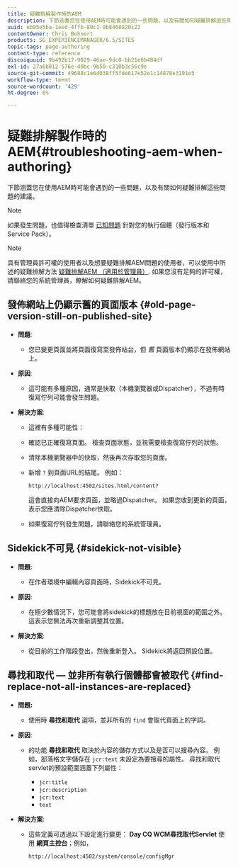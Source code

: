 ```yaml
---
title: 疑難排解製作時的AEM
description: 下節涵蓋您在使用AEM時可能會遇到的一些問題，以及有關如何疑難排解這些問題的建議。
uuid: eb95e5ba-1eed-4ffb-80c1-9b8468820c22
contentOwner: Chris Bohnert
products: SG_EXPERIENCEMANAGER/6.5/SITES
topic-tags: page-authoring
content-type: reference
discoiquuid: 9b492b17-9029-46ae-9dc0-bb21e6b484df
exl-id: 27a6b012-576e-40bc-9b50-c310b3c56c9e
source-git-commit: 49688c1e64038ff5fde617e52e1c14878e3191e5
workflow-type: tm+mt
source-wordcount: '429'
ht-degree: 6%

---
```


# 疑難排解製作時的AEM{#troubleshooting-aem-when-authoring}

下節涵蓋您在使用AEM時可能會遇到的一些問題，以及有關如何疑難排解這些問題的建議。

>[!NOTE]
>
>如果發生問題，也值得檢查清單 [已知問題](/help/release-notes/release-notes.md) 針對您的執行個體（發行版本和Service Pack）。

>[!NOTE]
>
>具有管理員許可權的使用者以及想要疑難排解AEM問題的使用者，可以使用中所述的疑難排解方法 [疑難排解AEM （適用於管理員）](/help/sites-administering/troubleshoot.md). 如果您沒有足夠的許可權，請聯絡您的系統管理員，瞭解如何疑難排解AEM。

## 發佈網站上仍顯示舊的頁面版本 {#old-page-version-still-on-published-site}

* **問題**:

   * 您已變更頁面並將頁面復寫至發佈站台，但 *舊* 頁面版本仍顯示在發佈網站上。

* **原因**:

   * 這可能有多種原因，通常是快取（本機瀏覽器或Dispatcher），不過有時復寫佇列可能會發生問題。

* **解決方案**:

   * 這裡有多種可能性：
   * 確認已正確復寫頁面。 檢查頁面狀態，並視需要檢查復寫佇列的狀態。
   * 清除本機瀏覽器中的快取，然後再次存取您的頁面。
   * 新增 `?` 到頁面URL的結尾。 例如：

     `http://localhost:4502/sites.html/content?`

     這會直接向AEM要求頁面，並略過Dispatcher。 如果您收到更新的頁面，表示您應清除Dispatcher快取。

   * 如果復寫佇列發生問題，請聯絡您的系統管理員。

## Sidekick不可見 {#sidekick-not-visible}

* **問題**:

   * 在作者環境中編輯內容頁面時，Sidekick不可見。

* **原因**:

   * 在極少數情況下，您可能會將sidekick的標題放在目前視窗的範圍之外。 這表示您無法再次重新調整其位置。

* **解決方案**:

   * 從目前的工作階段登出，然後重新登入。 Sidekick將返回預設位置。

## 尋找和取代 — 並非所有執行個體都會被取代 {#find-replace-not-all-instances-are-replaced}

* **問題:**

   * 使用時 **尋找和取代** 選項，並非所有的 `find` 會取代頁面上的字詞。

* **原因**:

   * 的功能 **尋找和取代** 取決於內容的儲存方式以及是否可以搜尋內容。 例如，部落格文字儲存在 `jcr:text` 未設定為要搜尋的屬性。 尋找和取代servlet的預設範圍涵蓋下列屬性：

      * `jcr:title`
      * `jcr:description`
      * `jcr:text`
      * `text`

* **解決方案**:

   * 這些定義可透過以下設定進行變更： **Day CQ WCM尋找取代Servlet** 使用 **網頁主控台**；例如，

     `http://localhost:4502/system/console/configMgr`
